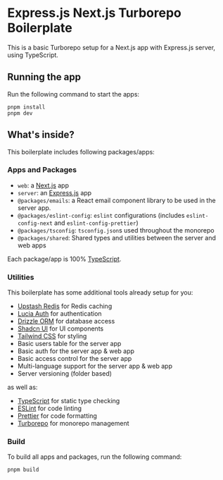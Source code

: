 # Express.js Next.js Turborepo Boilerplate

This is a basic Turborepo setup for a Next.js app with Express.js server, using TypeScript.

## Running the app

Run the following command to start the apps:

```
pnpm install
pnpm dev
```

## What's inside?

This boilerplate includes following packages/apps:

### Apps and Packages

- `web`: a [Next.js](https://nextjs.org/) app
- `server`: an [Express.js](https://expressjs.com/) app
- `@packages/emails`: a React email component library to be used in the server app.
- `@packages/eslint-config`: `eslint` configurations (includes `eslint-config-next` and `eslint-config-prettier`)
- `@packages/tsconfig`: `tsconfig.json`s used throughout the monorepo
- `@packages/shared`: Shared types and utilities between the server and web apps

Each package/app is 100% [TypeScript](https://www.typescriptlang.org/).

### Utilities

This boilerplate has some additional tools already setup for you:

- [Upstash Redis](https://upstash.com/) for Redis caching
- [Lucia Auth](https://lucia-auth.com/) for authentication
- [Drizzle ORM](https://orm.drizzle.team/) for database access
- [Shadcn UI](https://shadcn.com/) for UI components
- [Tailwind CSS](https://tailwindcss.com/) for styling
- Basic users table for the server app
- Basic auth for the server app & web app
- Basic access control for the server app
- Multi-language support for the server app & web app
- Server versioning (folder based)

as well as:

- [TypeScript](https://www.typescriptlang.org/) for static type checking
- [ESLint](https://eslint.org/) for code linting
- [Prettier](https://prettier.io/) for code formatting
- [Turborepo](https://turbo.build/repo/) for monorepo management

### Build

To build all apps and packages, run the following command:

```
pnpm build
```
